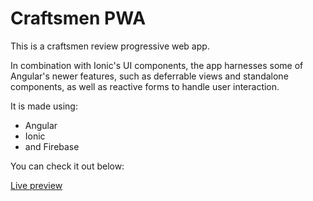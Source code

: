 # Craftsmen PWA

This is a craftsmen review progressive web app.

In combination with Ionic's UI components, the app harnesses some of Angular's newer features,
such as deferrable views and standalone components, as well as reactive forms to handle user interaction.

It is made using:

- Angular
- Ionic
- and Firebase

You can check it out below:

[Live preview](https://craftsmen-prod.web.app/ "Craftsmen Review App")
